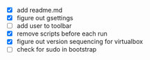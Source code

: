 - [x] add readme.md
- [x] figure out gsettings
- [ ] add user to toolbar
- [x] remove scripts before each run
- [x] figure out version sequencing for virtualbox
- [ ] check for sudo in bootstrap
